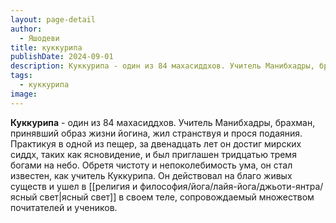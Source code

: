 ```yaml
---
layout: page-detail
author:
  - Яшодеви
title: куккурипа
publishDate: 2024-09-01
description: Куккурипа - один из 84 махасиддхов. Учитель Манибхадры, брахман, принявший образ жизни йогина, жил странствуя и прося подаяния. Практикуя в одной из пещер, за двенадцать лет он достиг мирских сиддх, таких как ясновидение, и был приглашен тридцатью тремя богами на небо. Обретя чистоту и непоколебимость ума, он стал известен, как учитель Куккурипа. Он действовал на благо живых существ и ушел в [[pages/йога/лайя-йога/джьоти-янтра/ясный свет|ясный свет]] в своем теле, сопровождаемый множеством почитателей и учеников.
tags:
  - куккурипа
image:
---
```

**Куккурипа** - один из 84 махасиддхов. Учитель Манибхадры, брахман, принявший образ жизни йогина, жил странствуя и прося подаяния. Практикуя в одной из пещер, за двенадцать лет он достиг мирских сиддх, таких как ясновидение, и был приглашен тридцатью тремя богами на небо. Обретя чистоту и непоколебимость ума, он стал известен, как учитель Куккурипа. Он действовал на благо живых существ и ушел в [[религия и философия/йога/лайя-йога/джьоти-янтра/ясный свет|ясный свет]] в своем теле, сопровождаемый множеством почитателей и учеников.

